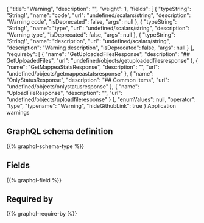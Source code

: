 {
  "title": "Warning",
  "description": "",
  "weight": 1,
  "fields": [
    {
      "typeString": "String!",
      "name": "code",
      "url": "undefined/scalars/string",
      "description": "Warning code",
      "isDeprecated": false,
      "args": null
    },
    {
      "typeString": "String!",
      "name": "type",
      "url": "undefined/scalars/string",
      "description": "Warning type",
      "isDeprecated": false,
      "args": null
    },
    {
      "typeString": "String!",
      "name": "description",
      "url": "undefined/scalars/string",
      "description": "Warning description",
      "isDeprecated": false,
      "args": null
    }
  ],
  "requireby": [
    {
      "name": "GetUploadedFilesResponse",
      "description": "## GetUploadedFiles",
      "url": "undefined/objects/getuploadedfilesresponse"
    },
    {
      "name": "GetMappeaStatsResponse",
      "description": "",
      "url": "undefined/objects/getmappeastatsresponse"
    },
    {
      "name": "OnlyStatusResponse",
      "description": "## Common Items",
      "url": "undefined/objects/onlystatusresponse"
    },
    {
      "name": "UploadFileResponse",
      "description": "",
      "url": "undefined/objects/uploadfileresponse"
    }
  ],
  "enumValues": null,
  "operator": "type",
  "typename": "Warning",
  "hideGithubLink": true
}
Application warnings
## GraphQL schema definition

{{% graphql-schema-type %}}

## Fields

{{% graphql-field %}}

## Required by

{{% graphql-require-by %}}
